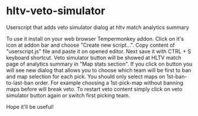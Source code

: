 # hltv-veto-simulator
Userscript that adds veto simulator dialog at hltv match analytics summary

To use it install on your web browser Tempermonkey addon. Click on it's icon at addon bar and choose "Create new script...". Copy content of "userscript.js" file and paste it on opened editor. Next save it with CTRL + S keyboard shortcut. Veto simulator button will be showed at HLTV match page of analytics summary in "Map stats section". If you click on button you will see new dialog that allows you to choose which team will be first to ban and map selection for each pick. 
You should only select maps on 1st-ban-to-last-ban order. For example choosing a 1st-pick-map without banning maps before will break veto. To restart veto content simply click on veto simulator button again or switch first picking team. 

Hope it'll be useful! 

